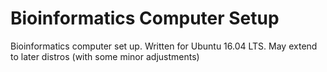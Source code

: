 # Bioinformatics Computer Setup
Bioinformatics computer set up.
Written for Ubuntu 16.04 LTS. May extend to later distros (with some minor adjustments)
